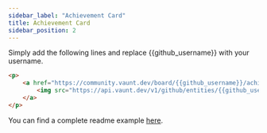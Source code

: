```yaml
---
sidebar_label: "Achievement Card"
title: Achievement Card
sidebar_position: 2
---
```


Simply add the following lines and replace {{github_username}} with your username.

```html
<p>
    <a href="https://community.vaunt.dev/board/{{github_username}}/achievements">
        <img src="https://api.vaunt.dev/v1/github/entities/{{github_username}}/achievements?format=svg&limit=3" width="350" />
    </a>
</p>
```

You can find a complete readme example [here](https://github.com/jeff1010322/jeff1010322/blob/main/README.md).
